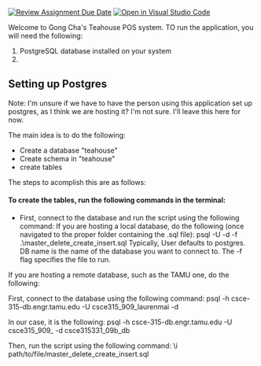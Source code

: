[![Review Assignment Due Date](https://classroom.github.com/assets/deadline-readme-button-24ddc0f5d75046c5622901739e7c5dd533143b0c8e959d652212380cedb1ea36.svg)](https://classroom.github.com/a/VBB5K7qa)
[![Open in Visual Studio Code](https://classroom.github.com/assets/open-in-vscode-718a45dd9cf7e7f842a935f5ebbe5719a5e09af4491e668f4dbf3b35d5cca122.svg)](https://classroom.github.com/online_ide?assignment_repo_id=12084639&assignment_repo_type=AssignmentRepo)

Welcome to Gong Cha's Teahouse POS system. TO run the application, you will need the following:

1. PostgreSQL database installed on your system
2. 


## Setting up Postgres
Note: I'm unsure if we have to have the person using this application set up postgres, as I think we are hosting it? I'm not sure. I'll leave this here for now.

The main idea is to do the following:
- Create a database "teahouse"
- Create schema <insert schemas>  in "teahouse"
- create tables <insert tables>

The steps to acomplish this are as follows:
#### To create the tables, run the following commands in the terminal:
- First, connect to the database and run the script using the following command:
If you are hosting a local database, do the following (once navigated to the proper folder containing the .sql file):
psql -U <User> -d <DB name> -f .\master_delete_create_insert.sql
Typically, User defaults to postgres. DB name is the name of the database you want to connect to. The -f flag specifies the file to run.

If you are hosting a remote database, such as the TAMU one, do the following:

First, connect to the database using the following command:
psql -h csce-315-db.engr.tamu.edu -U csce315_909_laurenmai -d <database name>

In our case, it is the following: psql -h csce-315-db.engr.tamu.edu -U csce315_909_<netid> -d csce315331_09b_db

Then, run the script using the following command:
\i path/to/file/master_delete_create_insert.sql



